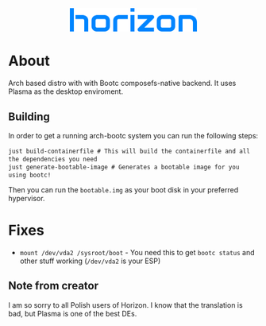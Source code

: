<center align="center"> <img style="max-width: 256px;" src="https://raw.githubusercontent.com/horizonlinux/horizon/refs/heads/main/horizon%20color.png"> </center>

# About

Arch based distro with with Bootc composefs-native backend. It uses Plasma as the desktop enviroment.

## Building

In order to get a running arch-bootc system you can run the following steps:
```shell
just build-containerfile # This will build the containerfile and all the dependencies you need
just generate-bootable-image # Generates a bootable image for you using bootc!
```

Then you can run the `bootable.img` as your boot disk in your preferred hypervisor.

# Fixes

- `mount /dev/vda2 /sysroot/boot` - You need this to get `bootc status` and other stuff working (`/dev/vda2` is your ESP)

## Note from creator
I am so sorry to all Polish users of Horizon. I know that the translation is bad, but Plasma is one of the best DEs.
